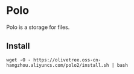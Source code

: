 # Polo
Polo is a storage for files.

## Install
``` shell
wget -O - https://olivetree.oss-cn-hangzhou.aliyuncs.com/polo2/install.sh | bash
```